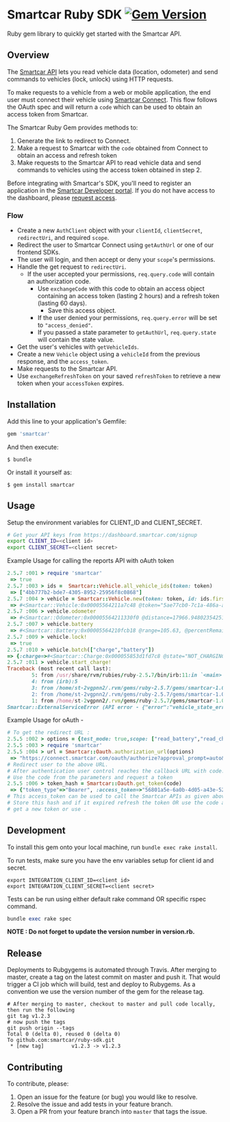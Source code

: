 
# Smartcar Ruby SDK [![Gem Version][gem-url]][gem-image]

Ruby gem library to quickly get started with the Smartcar API.

## Overview

The [Smartcar API](https://smartcar.com/docs) lets you read vehicle data
(location, odometer) and send commands to vehicles (lock, unlock) using HTTP requests.

To make requests to a vehicle from a web or mobile application, the end user
must connect their vehicle using
[Smartcar Connect](https://smartcar.com/docs/api#smartcar-connect).
This flow follows the OAuth spec and will return a `code` which can be used to
obtain an access token from Smartcar.

The Smartcar Ruby Gem provides methods to:

1. Generate the link to redirect to Connect.
2. Make a request to Smartcar with the `code` obtained from Connect to obtain an
   access and refresh token
3. Make requests to the Smartcar API to read vehicle data and send commands to
   vehicles using the access token obtained in step 2.

Before integrating with Smartcar's SDK, you'll need to register an application
in the [Smartcar Developer portal](https://developer.smartcar.com). If you do
not have access to the dashboard, please
[request access](https://smartcar.com/subscribe).

### Flow

- Create a new `AuthClient` object with your `clientId`, `clientSecret`,
  `redirectUri`, and required `scope`.
- Redirect the user to Smartcar Connect using `getAuthUrl` or one
  of our frontend SDKs.
- The user will login, and then accept or deny your `scope`'s permissions.
- Handle the get request to `redirectUri`.
  - If the user accepted your permissions, `req.query.code` will contain an
    authorization code.
    - Use `exchangeCode` with this code to obtain an access object
      containing an access token (lasting 2 hours) and a refresh token
      (lasting 60 days).
      - Save this access object.
    - If the user denied your permissions, `req.query.error` will be set
      to `"access_denied"`.
    - If you passed a state parameter to `getAuthUrl`, `req.query.state` will
      contain the state value.
- Get the user's vehicles with `getVehicleIds`.
- Create a new `Vehicle` object using a `vehicleId` from the previous response,
  and the `access_token`.
- Make requests to the Smartcar API.
- Use `exchangeRefreshToken` on your saved `refreshToken` to retrieve a new token
  when your `accessToken` expires.

## Installation

Add this line to your application's Gemfile:

```ruby
gem 'smartcar'
```

And then execute:

    $ bundle

Or install it yourself as:

    $ gem install smartcar

## Usage

Setup the environment variables for CLIENT_ID and CLIENT_SECRET.
```bash
# Get your API keys from https://dashboard.smartcar.com/signup
export CLIENT_ID=<client id>
export CLIENT_SECRET=<client secret>
```

Example Usage for calling the reports API with oAuth token
```ruby
2.5.7 :001 > require 'smartcar'
 => true
2.5.7 :003 > ids =  Smartcar::Vehicle.all_vehicle_ids(token: token)
 => ["4bb777b2-bde7-4305-8952-25956f8c0868"]
2.5.7 :004 > vehicle = Smartcar::Vehicle.new(token: token, id: ids.first)
 => #<Smartcar::Vehicle:0x00005564211a7c48 @token="5ae77cb0-7c1a-486a-ac20-00c76d2fd1aa", @id="4bb777b2-bde7-4305-8952-25956f8c0868", @unit_system="imperial">
2.5.7 :006 > vehicle.odometer
 => #<Smartcar::Odometer:0x00005564211330f0 @distance=17966.94802354251, @meta={"date"=>"Fri, 12 Jun 2020 06:04:32 GMT", "content-type"=>"application/json; charset=utf-8", "content-length"=>"30", "connection"=>"keep-alive", "access-control-allow-origin"=>"*", "sc-data-age"=>"2020-06-12T06:04:28.843Z", "sc-unit-system"=>"imperial", "sc-request-id"=>"3c447e9e-4cf7-43cb-b688-fba8db3d3582"}>
2.5.7 :007 > vehicle.battery
 => #<Smartcar::Battery:0x00005564210fcb18 @range=105.63, @percentRemaining=0.98, @meta={"date"=>"Fri, 12 Jun 2020 06:04:44 GMT", "content-type"=>"application/json; charset=utf-8", "content-length"=>"40", "connection"=>"keep-alive", "access-control-allow-origin"=>"*", "sc-data-age"=>"2020-06-12T06:04:28.843Z", "sc-unit-system"=>"imperial", "sc-request-id"=>"455ed4b0-b768-4961-86d7-436ad71cf0fa"}>
2.5.7 :009 > vehicle.lock!
 => true
2.5.7 :010 > vehicle.batch(["charge","battery"])
=> {:charge=>#<Smartcar::Charge:0x000055853d1fd7c8 @state="NOT_CHARGING", @isPluggedIn=false, @meta={"sc-data-age"=>"2020-06-12T06:18:50.581Z"}>, :battery=>#<Smartcar::Battery:0x000055853d1fd638 @range=105.63, @percentRemaining=0.98, @meta={"sc-data-age"=>"2020-06-12T06:18:50.581Z", "sc-unit-system"=>"imperial"}>}
2.5.7 :011 > vehicle.start_charge!
Traceback (most recent call last):
        5: from /usr/share/rvm/rubies/ruby-2.5.7/bin/irb:11:in `<main>'
        4: from (irb):5
        3: from /home/st-2vgpnn2/.rvm/gems/ruby-2.5.7/gems/smartcar-1.0.0/lib/smartcar/vehicle.rb:118:in `start_charge!'
        2: from /home/st-2vgpnn2/.rvm/gems/ruby-2.5.7/gems/smartcar-1.0.0/lib/smartcar/vehicle.rb:290:in `start_or_stop_charge!'
        1: from /home/st-2vgpnn2/.rvm/gems/ruby-2.5.7/gems/smartcar-1.0.0/lib/smartcar/base.rb:39:in `block (2 levels) in <class:Base>'
Smartcar::ExternalServiceError (API error - {"error":"vehicle_state_error","message":"Charging plug is not connected to the vehicle.","code":"VS_004"})

```

Example Usage for oAuth -
```ruby
# To get the redirect URL :
2.5.5 :002 > options = {test_mode: true,scope: ["read_battery","read_charge","read_fuel","read_location","control_security","read_odometer","read_tires","read_vin","read_vehicle_info"],flags: ["country:DE"]}
2.5.5 :003 > require 'smartcar'
2.5.5 :004 > url = Smartcar::Oauth.authorization_url(options)
 => "https://connect.smartcar.com/oauth/authorize?approval_prompt=auto&client_id=2715c6b2-eba8-4fda-85b1-8d849733a344&mode=test&redirect_uri=http%3A%2F%2Flocalhost%3A8000%2Fcallback&response_type=code&scope=read_battery+read_charge+read_fuel+read_location+control_security+read_odometer+read_tires+read_vin+read_vehicle_info&flags=country%3ADE"
# Redirect user to the above URL.
# After authentication user control reaches the callback URL with code.
# Use the code from the parameters and request a token
2.5.5 :006 > token_hash = Smartcar::Oauth.get_token(code)
 => {"token_type"=>"Bearer", :access_token=>"56801a5e-6a0b-4d05-a43e-52a4d5e6648f", :refresh_token=>"4f46e7e4-28c5-47b3-ba8d-7dcef73d05dd", :expires_at=>1577875279}
# This access_token can be used to call the Smartcar APIs as given above.
# Store this hash and if it expired refresh the token OR use the code again to
# get a new token or use .
```

## Development

To install this gem onto your local machine, run `bundle exec rake install`.

To run tests, make sure you have the env variables setup for client id and secret.
```shell
export INTEGRATION_CLIENT_ID=<client id>
export INTEGRATION_CLIENT_SECRET=<client secret>
```

Tests can be run using either default rake command OR specific rspec command.
```ruby
bundle exec rake spec
```

**NOTE : Do not forget to update the version number in version.rb.**

## Release

Deployments to Rubgygems is automated through Travis. After merging to master, create a tag on the latest commit on master and push it. That would trigger a CI job which will build, test and deploy to Rubygems. As a convention we use the version number of the gem for the release tag.

```
# After merging to master, checkout to master and pull code locally, then run the following
git tag v1.2.3
# now push the tags
git push origin --tags
Total 0 (delta 0), reused 0 (delta 0)
To github.com:smartcar/ruby-sdk.git
 * [new tag]         v1.2.3 -> v1.2.3
```


## Contributing

To contribute, please:

1. Open an issue for the feature (or bug) you would like to resolve.
2. Resolve the issue and add tests in your feature branch.
3. Open a PR from your feature branch into `master` that tags the issue.

[gem-image]: https://badge.fury.io/rb/smartcar
[gem-url]: https://badge.fury.io/rb/smartcar.svg
